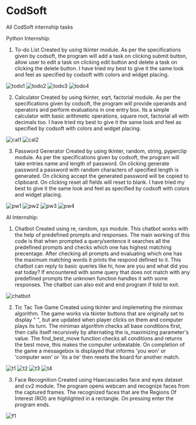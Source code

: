 # CodSoft
All CodSoft internship tasks

Python Internship:
1) To-do List
Created by using tkinter module.
As per the specifications given by codsoft, the program will add a task on clicking submit button, allow user to edit a task on clicking edit button and delete a task on clicking the delete button.
I have tried my best to give it the same look and feel as specified by codsoft with colors and widget placing.

![todo1](https://github.com/rehmahahmed/CodSoft/assets/95929046/812f8b02-9fc3-4910-be76-790708f1a183)
![todo2](https://github.com/rehmahahmed/CodSoft/assets/95929046/a33711d2-d5a4-46a6-a2b2-8b2b6e1ce2fe)
![todo3](https://github.com/rehmahahmed/CodSoft/assets/95929046/7252492a-f64c-4127-b7c3-8a38dfe3ba55)
![todo4](https://github.com/rehmahahmed/CodSoft/assets/95929046/d7c54420-0a6d-4bb2-a2a8-745ef575cfdf)

2) Calculator
Created by using tkinter, sqrt, factorial module.
As per the specifications given by codsoft, the program will provide operands and operators and perform evaluations in one entry box.
Its a simple calculator with basic arithmetic operations, square root, factorial all with decimals too.
I have tried my best to give it the same look and feel as specified by codsoft with colors and widget placing.

![cal1](https://github.com/rehmahahmed/CodSoft/assets/95929046/59230fdd-6776-4257-a422-99389fb7cfa0)
![cal2](https://github.com/rehmahahmed/CodSoft/assets/95929046/cbecf3c2-6464-4b92-93d0-ca81231bfe65)

3) Password Generator
Created by using tkinter, random, string, pyperclip module.
As per the specifications given by codsoft, the program will take entries name and length of password.
On clicking generate password a password with random characters of specified length is generated.
On clicking accept the generated password will be copied to clipboard.
On clicking reset all fields will reset to blank.
I have tried my best to give it the same look and feel as specified by codsoft with colors and widget placing.

![pw1](https://github.com/rehmahahmed/CodSoft/assets/95929046/1a1e4de8-ff69-4d26-80fc-c074e41ea476)
![pw2](https://github.com/rehmahahmed/CodSoft/assets/95929046/42d1edb3-8096-4b0d-8a1f-392211a3d1d4)
![pw3](https://github.com/rehmahahmed/CodSoft/assets/95929046/541641e2-4bba-4b1e-9dac-fa031c15b1f2)
![pw4](https://github.com/rehmahahmed/CodSoft/assets/95929046/faff1189-5200-4bfc-9db4-fe018740bc71)

AI Internship:
1) Chatbot
Created using re, random, sys module.
This chatbot works with the help of predefined prompts and responses.
The main working of this code is that when prompted a query/sentence it searches all the predefined prompts and checks which one has highest matching precentage. After checking all prompts and evaluating which one has the maximum matching words it prints the respond defined to it.
This chatbot can reply to basic queries like hi, how are you and what did you eat today?
If encountered with some query that does not match with any predefined prompts the unknown function handles it with some responses.
The chatbot can also exit and end program if told to exit.

![chatbot](https://github.com/rehmahahmed/CodSoft/assets/95929046/c2e18e97-d242-432a-aca8-0ab6a0d94a5d)

2) Tic Tac Toe Game
Created using tkinter and implemeting the minimax algorithm.
The game works via tkinter buttons that are originally set to display " ", but are updated when player clicks on them and computer plays its turn.
The minimax algorithm checks all base conditions first, then calls itself recursively by alternating the is_maximizing parameter's value.
The find_best_move function checks all conditions and returns the best move, this makes the computer unbeatable.
On completion of the game a messagebox is displayed that informs 'you won' or 'computer won' or 'its a tie' then resets the board for another match.

![t1](https://github.com/rehmahahmed/CodSoft/assets/95929046/d36882dd-208c-4a9e-b4f9-13905f755568)
![t2](https://github.com/rehmahahmed/CodSoft/assets/95929046/adeca565-206c-46d6-a735-45e29de62a2a)
![t3](https://github.com/rehmahahmed/CodSoft/assets/95929046/399c50d9-f7d4-41b7-8836-578fa8e50c64)
![t4](https://github.com/rehmahahmed/CodSoft/assets/95929046/453c3a48-00b7-436f-87f7-110d059e7c98)

3) Face Recognition
Created using Haarcascades face and eyes dataset and cv2 module.
The program opens webcam and recognize faces from the captured frames.
The recognized faces that are the Regions Of Interest (ROI) are highlighted in a rectangle.
On pressing enter the program ends.

![f1](https://github.com/rehmahahmed/CodSoft/assets/95929046/ce2e83cb-e335-443e-984e-a83ff6d7b8b9)

